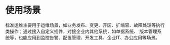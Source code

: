 # 使用场景

标准运维主要用于运维场景，如业务发布、变更、开区、扩缩容、故障处理等执行类操作；通过接入自定义插件，对接企业内其他系统，如单据系统、
版本管理系统等，也能应用到监控告警、配置管理、开发工具、企业IT、办公应用等场景。